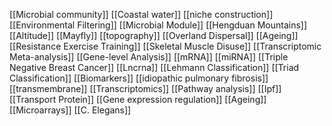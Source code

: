 [[Microbial community]]
[[Coastal water]]
[[niche construction]]
[[Environmental Filtering]]
[[Microbial Module]]
[[Hengduan Mountains]]
[[Altitude]]
[[Mayfly]]
[[topography]]
[[Overland Dispersal]]
[[Ageing]]
[[Resistance Exercise Training]]
[[Skeletal Muscle Disuse]]
[[Transcriptomic Meta-analysis]]
[[Gene-level Analysis]]
[[mRNA]]
[[miRNA]]
[[Triple Negative Breast Cancer]]
[[Lncrna]]
[[Lehmann Classification]]
[[Triad Classification]]
[[Biomarkers]]
[[idiopathic pulmonary fibrosis]]
[[transmembrane]]
[[Transcriptomics]]
[[Pathway analysis]]
[[Ipf]]
[[Transport Protein]]
[[Gene expression regulation]]
[[Ageing]]
[[Microarrays]]
[[C. Elegans]]
